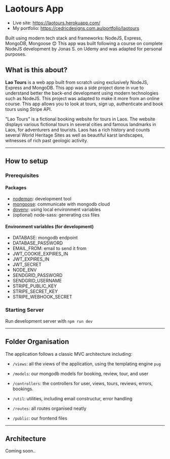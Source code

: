 # Laotours App

* Live site: https://laotours.herokuapp.com/
* My portfolio: https://cedricdesigns.com.au/portfolio/laotours

Built using modern tech stack and frameworks: NodeJS, Express, MongoDB, Mongoose 😊
This app was built following a course on complete NodeJS development by Jonas S. on Udemy and was adapted for personal purposes.

## What is this about?

**Lao Tours** is a web app built from scratch using exclusively NodeJS, Express and MongoDB. This app was a side project done in vue to understand better the back-end development using modern technologies such as NodeJS. This project was adapted to make it more from an online course. This app allows you to look at tours, sign up, authenticate and book tours using Stripe API. 

"Lao Tours" is a fictional booking website for tours in Laos. The website displays various fictional tours in several cities and famous landmarks in Laos, for adventurers and tourists. Laos has a rich history and counts several World Heritage Sites as well as beautiful karst landscapes, witnesses of rich past geologic activity.


---

## How to setup

### Prerequisites
#### Packages
* [nodemon](https://www.npmjs.com/package/nodemon): development tool
* [mongoose](https://mongoosejs.com/docs/index.html): communicate with mongodb cloud
* [dovenv](https://www.npmjs.com/package/dotenv): using local environment variables
* (optional) node-sass: generating css files

#### Environment variables (for development)
* DATABASE: mongodb endpoint
* DATABASE_PASSWORD
* EMAIL_FROM: email to send it from
* JWT_COOKIE_EXPIRES_IN
* JWT_EXPIRES_IN
* JWT_SECRET
* NODE_ENV
* SENDGRID_PASSWORD
* SENDGRID_USERNAME
* STRIPE_PUBLIC_KEY
* STRIPE_SECRET_KEY
* STRIPE_WEBHOOK_SECRET


### Starting Server

Run development server with <code>npm run dev</code>

---

##  Folder Organisation
The application follows a classic MVC architecture including:
- `/views`: all the views of the application, using the templating engine `pug`
- `/models`: our mongodb models for booking, review, tour, and user
- `/controllers`: the controllers for user, views, tours, reviews, errors, bookings.

- `/util`: utilities, including email constructur, error handling
- `/routes`: all routes organised neatly
- `/public`: our frontend files


---

## Architecture

Coming soon..